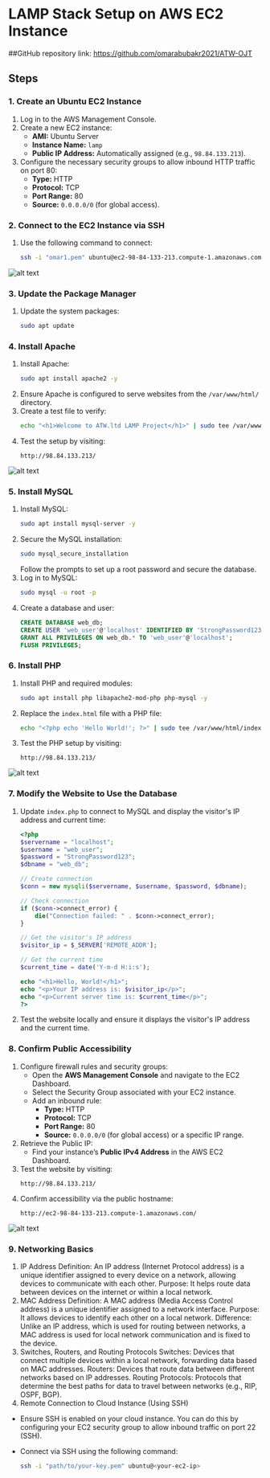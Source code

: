 # LAMP Stack Setup on AWS EC2 Instance
 ##GitHub repository link: https://github.com/omarabubakr2021/ATW-OJT
 
## Steps

### **1. Create an Ubuntu EC2 Instance**
1. Log in to the AWS Management Console.
2. Create a new EC2 instance:
   - **AMI:** Ubuntu Server
   - **Instance Name:** `lamp`
   - **Public IP Address:** Automatically assigned (e.g., `98.84.133.213`).
3. Configure the necessary security groups to allow inbound HTTP traffic on port 80:
   - **Type:** HTTP
   - **Protocol:** TCP
   - **Port Range:** 80
   - **Source:** `0.0.0.0/0` (for global access).

### **2. Connect to the EC2 Instance via SSH**
1. Use the following command to connect:
   ```bash
   ssh -i "omar1.pem" ubuntu@ec2-98-84-133-213.compute-1.amazonaws.com
   ```
![alt text](<Screenshot from 2024-12-15 20-26-57.png>)

### **3. Update the Package Manager**
1. Update the system packages:
   ```bash
   sudo apt update
   ```

### **4. Install Apache**
1. Install Apache:
   ```bash
   sudo apt install apache2 -y
   ```
2. Ensure Apache is configured to serve websites from the `/var/www/html/` directory.
3. Create a test file to verify:
   ```bash
   echo "<h1>Welcome to ATW.ltd LAMP Project</h1>" | sudo tee /var/www/html/index.html
   ```
4. Test the setup by visiting:
   ```
   http://98.84.133.213/
   ```
![alt text](<Screenshot from 2024-12-15 20-09-45.png>)

### **5. Install MySQL**
1. Install MySQL:
   ```bash
   sudo apt install mysql-server -y
   ```
2. Secure the MySQL installation:
   ```bash
   sudo mysql_secure_installation
   ```
   Follow the prompts to set up a root password and secure the database.
3. Log in to MySQL:
   ```bash
   sudo mysql -u root -p
   ```
4. Create a database and user:
   ```sql
   CREATE DATABASE web_db;
   CREATE USER 'web_user'@'localhost' IDENTIFIED BY 'StrongPassword123';
   GRANT ALL PRIVILEGES ON web_db.* TO 'web_user'@'localhost';
   FLUSH PRIVILEGES;
   ```

### **6. Install PHP**
1. Install PHP and required modules:
   ```bash
   sudo apt install php libapache2-mod-php php-mysql -y
   ```
2. Replace the `index.html` file with a PHP file:
   ```bash
   echo "<?php echo 'Hello World!'; ?>" | sudo tee /var/www/html/index.php
   ```
3. Test the PHP setup by visiting:
   ```
   http://98.84.133.213/
   ```
![alt text](<Screenshot from 2024-12-15 20-24-11.png>)

### **7. Modify the Website to Use the Database**
1. Update `index.php` to connect to MySQL and display the visitor's IP address and current time:
   ```php
   <?php
   $servername = "localhost";
   $username = "web_user";
   $password = "StrongPassword123";
   $dbname = "web_db";

   // Create connection
   $conn = new mysqli($servername, $username, $password, $dbname);

   // Check connection
   if ($conn->connect_error) {
       die("Connection failed: " . $conn->connect_error);
   }

   // Get the visitor's IP address
   $visitor_ip = $_SERVER['REMOTE_ADDR'];

   // Get the current time
   $current_time = date('Y-m-d H:i:s');

   echo "<h1>Hello, World!</h1>";
   echo "<p>Your IP address is: $visitor_ip</p>";
   echo "<p>Current server time is: $current_time</p>";
   ?>
   ```
2. Test the website locally and ensure it displays the visitor's IP address and the current time.

### **8. Confirm Public Accessibility**
1. Configure firewall rules and security groups:
   - Open the **AWS Management Console** and navigate to the EC2 Dashboard.
   - Select the Security Group associated with your EC2 instance.
   - Add an inbound rule:
     - **Type:** HTTP
     - **Protocol:** TCP
     - **Port Range:** 80
     - **Source:** `0.0.0.0/0` (for global access) or a specific IP range.
2. Retrieve the Public IP:
   - Find your instance’s **Public IPv4 Address** in the AWS EC2 Dashboard.
3. Test the website by visiting:
   ```
   http://98.84.133.213/
   ```
4. Confirm accessibility via the public hostname:
   ```
   http://ec2-98-84-133-213.compute-1.amazonaws.com/
   ```
![alt text](<Screenshot from 2024-12-16 06-40-34.png>)

### **9. Networking Basics**
1. IP Address
Definition: An IP address (Internet Protocol address) is a unique identifier assigned to every device on a network, allowing devices to communicate with each other.
Purpose: It helps route data between devices on the internet or within a local network.
2. MAC Address
Definition: A MAC address (Media Access Control address) is a unique identifier assigned to a network interface.
Purpose: It allows devices to identify each other on a local network.
Difference: Unlike an IP address, which is used for routing between networks, a MAC address is used for local network communication and is fixed to the device.
3. Switches, Routers, and Routing Protocols
Switches: Devices that connect multiple devices within a local network, forwarding data based on MAC addresses.
Routers: Devices that route data between different networks based on IP addresses.
Routing Protocols: Protocols that determine the best paths for data to travel between networks (e.g., RIP, OSPF, BGP).
4. Remote Connection to Cloud Instance (Using SSH)

 - Ensure SSH is enabled on your cloud instance. You can do this by configuring your EC2 security group to allow inbound traffic on port 22 (SSH).

 - Connect via SSH using the following command:
   ```bash
   ssh -i "path/to/your-key.pem" ubuntu@<your-ec2-ip>

